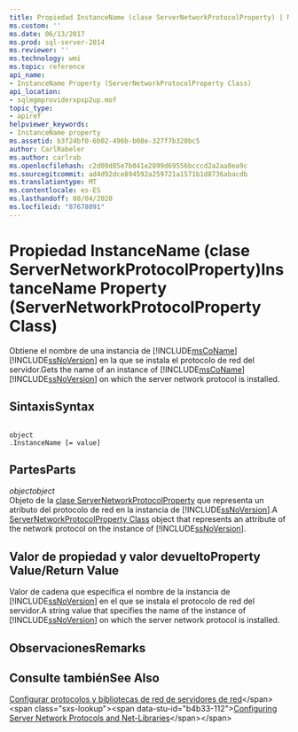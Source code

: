 ```yaml
---
title: Propiedad InstanceName (clase ServerNetworkProtocolProperty) | Microsoft Docs
ms.custom: ''
ms.date: 06/13/2017
ms.prod: sql-server-2014
ms.reviewer: ''
ms.technology: wmi
ms.topic: reference
api_name:
- InstanceName Property (ServerNetworkProtocolProperty Class)
api_location:
- sqlmgmproviderxpsp2up.mof
topic_type:
- apiref
helpviewer_keywords:
- InstanceName property
ms.assetid: b3f24bf0-6b02-496b-b08e-327f7b320bc5
author: CarlRabeler
ms.author: carlrab
ms.openlocfilehash: c2d09d85e7b041e2899d69556bcccd2a2aa8ea9c
ms.sourcegitcommit: ad4d92dce894592a259721a1571b1d8736abacdb
ms.translationtype: MT
ms.contentlocale: es-ES
ms.lasthandoff: 08/04/2020
ms.locfileid: "87678091"
---
```

# <a name="instancename-property-servernetworkprotocolproperty-class"></a><span data-ttu-id="b4b33-102">Propiedad InstanceName (clase ServerNetworkProtocolProperty)</span><span class="sxs-lookup"><span data-stu-id="b4b33-102">InstanceName Property (ServerNetworkProtocolProperty Class)</span></span>
  <span data-ttu-id="b4b33-103">Obtiene el nombre de una instancia de [!INCLUDE[msCoName](../../../includes/msconame-md.md)] [!INCLUDE[ssNoVersion](../../../includes/ssnoversion-md.md)] en la que se instala el protocolo de red del servidor.</span><span class="sxs-lookup"><span data-stu-id="b4b33-103">Gets the name of an instance of [!INCLUDE[msCoName](../../../includes/msconame-md.md)] [!INCLUDE[ssNoVersion](../../../includes/ssnoversion-md.md)] on which the server network protocol is installed.</span></span>  
  
## <a name="syntax"></a><span data-ttu-id="b4b33-104">Sintaxis</span><span class="sxs-lookup"><span data-stu-id="b4b33-104">Syntax</span></span>  
  
```  
  
object  
.InstanceName [= value]  
```  
  
## <a name="parts"></a><span data-ttu-id="b4b33-105">Partes</span><span class="sxs-lookup"><span data-stu-id="b4b33-105">Parts</span></span>  
 <span data-ttu-id="b4b33-106">*object*</span><span class="sxs-lookup"><span data-stu-id="b4b33-106">*object*</span></span>  
 <span data-ttu-id="b4b33-107">Objeto de la [clase ServerNetworkProtocolProperty](servernetworkprotocolproperty-class.md) que representa un atributo del protocolo de red en la instancia de [!INCLUDE[ssNoVersion](../../../includes/ssnoversion-md.md)].</span><span class="sxs-lookup"><span data-stu-id="b4b33-107">A [ServerNetworkProtocolProperty Class](servernetworkprotocolproperty-class.md) object that represents an attribute of the network protocol on the instance of [!INCLUDE[ssNoVersion](../../../includes/ssnoversion-md.md)].</span></span>  
  
## <a name="property-valuereturn-value"></a><span data-ttu-id="b4b33-108">Valor de propiedad y valor devuelto</span><span class="sxs-lookup"><span data-stu-id="b4b33-108">Property Value/Return Value</span></span>  
 <span data-ttu-id="b4b33-109">Valor de cadena que especifica el nombre de la instancia de [!INCLUDE[ssNoVersion](../../../includes/ssnoversion-md.md)] en el que se instala el protocolo de red del servidor.</span><span class="sxs-lookup"><span data-stu-id="b4b33-109">A string value that specifies the name of the instance of [!INCLUDE[ssNoVersion](../../../includes/ssnoversion-md.md)] on which the server network protocol is installed.</span></span>  
  
## <a name="remarks"></a><span data-ttu-id="b4b33-110">Observaciones</span><span class="sxs-lookup"><span data-stu-id="b4b33-110">Remarks</span></span>  
  
## <a name="see-also"></a><span data-ttu-id="b4b33-111">Consulte también</span><span class="sxs-lookup"><span data-stu-id="b4b33-111">See Also</span></span>  
 <span data-ttu-id="b4b33-112">[Configurar protocolos y bibliotecas de red de servidores de red](https://msdn.microsoft.com/library/ms177485\(v=sql.100\).aspx)</span><span class="sxs-lookup"><span data-stu-id="b4b33-112">[Configuring Server Network Protocols and Net-Libraries](https://msdn.microsoft.com/library/ms177485\(v=sql.100\).aspx)</span></span>  
  
  

